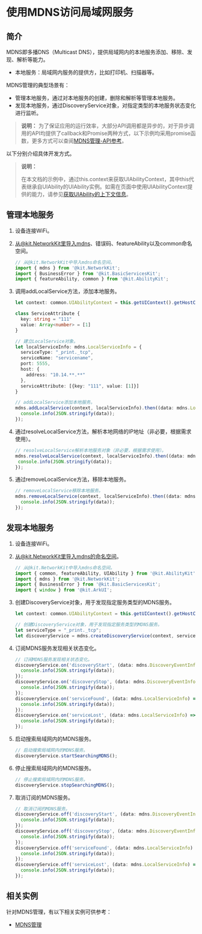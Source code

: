 # 使用MDNS访问局域网服务
<!--Kit: Network Kit-->
<!--Subsystem: Communication-->
<!--Owner: @wmyao_mm-->
<!--Designer: @guo-min_net-->
<!--Tester: @tongxilin-->
<!--Adviser: @zhang_yixin13-->

## 简介

MDNS即多播DNS（Multicast DNS），提供局域网内的本地服务添加、移除、发现、解析等能力。
- 本地服务：局域网内服务的提供方，比如打印机、扫描器等。

MDNS管理的典型场景有：

- 管理本地服务，通过对本地服务的创建，删除和解析等管理本地服务。
- 发现本地服务，通过DiscoveryService对象，对指定类型的本地服务状态变化进行监听。

> **说明：**
> 为了保证应用的运行效率，大部分API调用都是异步的，对于异步调用的API均提供了callback和Promise两种方式，以下示例均采用promise函数，更多方式可以查阅[MDNS管理-API参考](../reference/apis-network-kit/js-apis-net-mdns.md)。

以下分别介绍具体开发方式。

>**说明：** 
>
>在本文档的示例中，通过this.context来获取UIAbilityContext，其中this代表继承自UIAbility的UIAbility实例。如需在页面中使用UIAbilityContext提供的能力，请参见[获取UIAbility的上下文信息](../application-models/uiability-usage.md#获取uiability的上下文信息)。

## 管理本地服务

1. 设备连接WiFi。
2. 从@kit.NetworkKit里导入mdns、错误码、featureAbility以及common命名空间。

    ```ts
    // 从@kit.NetworkKit中导入mdns命名空间。
    import { mdns } from '@kit.NetworkKit';
    import { BusinessError } from '@kit.BasicServicesKit';
    import { featureAbility, common } from '@kit.AbilityKit';
    ```

3. 调用addLocalService方法，添加本地服务。

    <!--code_no_check-->
    ```ts
    let context: common.UIAbilityContext = this.getUIContext().getHostContext() as common.UIAbilityContext;

    class ServiceAttribute {
      key: string = "111"
      value: Array<number> = [1]
    }

    // 建立LocalService对象。
    let localServiceInfo: mdns.LocalServiceInfo = {
      serviceType: "_print._tcp",
      serviceName: "servicename",
      port: 5555,
      host: {
        address: "10.14.**.**"
      },
      serviceAttribute: [{key: "111", value: [1]}]
    }

    // addLocalService添加本地服务。
    mdns.addLocalService(context, localServiceInfo).then((data: mdns.LocalServiceInfo) => {
      console.info(JSON.stringify(data));
    });
    ```

4. 通过resolveLocalService方法，解析本地网络的IP地址（非必要，根据需求使用）。
   
     ```ts
    // resolveLocalService解析本地服务对象（非必要，根据需求使用）。
    mdns.resolveLocalService(context, localServiceInfo).then((data: mdns.LocalServiceInfo) => {
      console.info(JSON.stringify(data));
    });
    ```

5. 通过removeLocalService方法，移除本地服务。
   
    ```ts
    // removeLocalService移除本地服务。
    mdns.removeLocalService(context, localServiceInfo).then((data: mdns.LocalServiceInfo) => {
      console.info(JSON.stringify(data));
    });
    ```

## 发现本地服务

1. 设备连接WiFi。
2. 从@kit.NetworkKit里导入mdns的命名空间。

    ```ts
    // 从@kit.NetworkKit中导入mdns命名空间。
    import { common, featureAbility, UIAbility } from '@kit.AbilityKit';
    import { mdns } from '@kit.NetworkKit';
    import { BusinessError } from '@kit.BasicServicesKit';
    import { window } from '@kit.ArkUI';
    ```

3. 创建DiscoveryService对象，用于发现指定服务类型的MDNS服务。

    <!--code_no_check-->
    ```ts
   let context: common.UIAbilityContext = this.getUIContext().getHostContext() as common.UIAbilityContext;

    // 创建DiscoveryService对象，用于发现指定服务类型的MDNS服务。
    let serviceType = "_print._tcp";
    let discoveryService = mdns.createDiscoveryService(context, serviceType);
    ```
  
4. 订阅MDNS服务发现相关状态变化。

    ```ts
    // 订阅MDNS服务发现相关状态变化。
    discoveryService.on('discoveryStart', (data: mdns.DiscoveryEventInfo) => {
      console.info(JSON.stringify(data));
    });
    discoveryService.on('discoveryStop', (data: mdns.DiscoveryEventInfo) => {
      console.info(JSON.stringify(data));
    });
    discoveryService.on('serviceFound', (data: mdns.LocalServiceInfo) => {
      console.info(JSON.stringify(data));
    });
    discoveryService.on('serviceLost', (data: mdns.LocalServiceInfo) => {
      console.info(JSON.stringify(data));
    });
    ```

5. 启动搜索局域网内的MDNS服务。

    ```ts
    // 启动搜索局域网内的MDNS服务。
    discoveryService.startSearchingMDNS();
    ```

6. 停止搜索局域网内的MDNS服务。

    ```ts
    // 停止搜索局域网内的MDNS服务。
    discoveryService.stopSearchingMDNS();
    ```

7. 取消订阅的MDNS服务。

    ```ts
    // 取消订阅的MDNS服务。
    discoveryService.off('discoveryStart', (data: mdns.DiscoveryEventInfo) => {
      console.info(JSON.stringify(data));
    });
    discoveryService.off('discoveryStop', (data: mdns.DiscoveryEventInfo) => {
      console.info(JSON.stringify(data));
    });
    discoveryService.off('serviceFound', (data: mdns.LocalServiceInfo) => {
      console.info(JSON.stringify(data));
    });
    discoveryService.off('serviceLost', (data: mdns.LocalServiceInfo) => {
      console.info(JSON.stringify(data));
    });
    ```

## 相关实例

针对MDNS管理，有以下相关实例可供参考：

* [MDNS管理](https://gitcode.com/openharmony/applications_app_samples/tree/master/code/DocsSample/NetWork_Kit/NetWorkKit_Datatransmission/MDNS_case)
